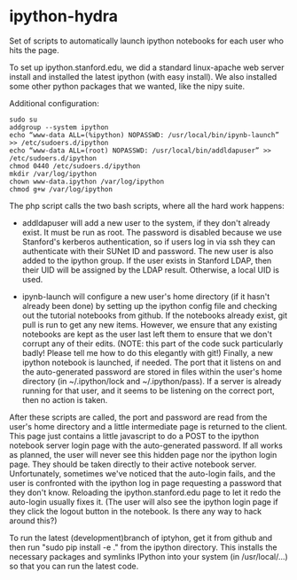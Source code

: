 ipython-hydra
=============

Set of scripts to automatically launch ipython notebooks for each user who hits the page.

To set up ipython.stanford.edu, we did a standard linux-apache web server install and installed the latest ipython (with easy install). We also installed some other python packages that we wanted, like the nipy suite.

Additional configuration:

    sudo su
    addgroup --system ipython
    echo “www-data ALL=(%ipython) NOPASSWD: /usr/local/bin/ipynb-launch” >> /etc/sudoers.d/ipython
    echo “www-data ALL=(root) NOPASSWD: /usr/local/bin/addldapuser” >> /etc/sudoers.d/ipython
    chmod 0440 /etc/sudoers.d/ipython
    mkdir /var/log/ipython
    chown www-data.ipython /var/log/ipython
    chmod g+w /var/log/ipython

The php script calls the two bash scripts, where all the hard work happens:
 * addldapuser will add a new user to the system, if they don't already exist. It must be run as root. The password is disabled because we use Stanford's kerberos authentication, so if users log in via ssh they can authenticate with their SUNet ID and password. The new user is also added to the ipython group. If the user exists in Stanford LDAP, then their UID will be assigned by the LDAP result. Otherwise, a local UID is used. 
 
 * ipynb-launch will configure a new user's home directory (if it hasn't already been done) by setting up the ipython config file and checking out the tutorial notebooks from github. If the notebooks already exist, git pull is run to get any new items. However, we ensure that any existing notebooks are kept as the user last left them to ensure that we don't corrupt any of their edits. (NOTE: this part of the code suck particularly badly! Please tell me how to do this elegantly with git!) Finally, a new ipython notebook is launched, if needed. The port that it listens on and the auto-generated password are stored in files within the user's home directory (in ~/.ipython/lock and ~/.ipython/pass). If a server is already running for that user, and it seems to be listening on the correct port, then no action is taken.

After these scripts are called, the port and password are read from the user's home directory and a little intermediate page is returned to the client. This page just contains a little javascript to do a POST to the ipython notebook server login page with the auto-generated password. If all works as planned, the user will never see this hidden page nor the ipython login page. They should be taken directly to their active notebook server. Unfortunately, sometimes we've noticed that the auto-login fails, and the user is confronted with the ipython log in page requesting a password that they don't know. Reloading the ipython.stanford.edu page to let it redo the auto-login usually fixes it. (The user will also see the ipython login page if they click the logout button in the notebook. Is there any way to hack around this?)

To run the latest (development)branch of iptyhon, get it from github and then run "sudo pip install -e ." from the ipython directory. This installs the necessary packages and symlinks IPython into your system (in /usr/local/...) so that you can run the latest code.

